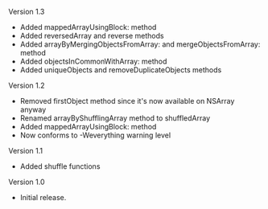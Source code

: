 Version 1.3

- Added mappedArrayUsingBlock: method
- Added reversedArray and reverse methods
- Added arrayByMergingObjectsFromArray: and mergeObjectsFromArray: method
- Added objectsInCommonWithArray: method
- Added uniqueObjects and removeDuplicateObjects methods

Version 1.2

- Removed firstObject method since it's now available on NSArray anyway
- Renamed arrayByShufflingArray method to shuffledArray
- Added mappedArrayUsingBlock: method
- Now conforms to -Weverything warning level

Version 1.1

- Added shuffle functions

Version 1.0

- Initial release.